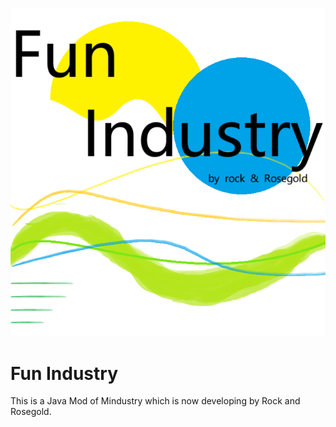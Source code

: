 ![logo](./logo.png)

# Fun Industry

This is a Java Mod of Mindustry which is now developing by Rock and Rosegold.